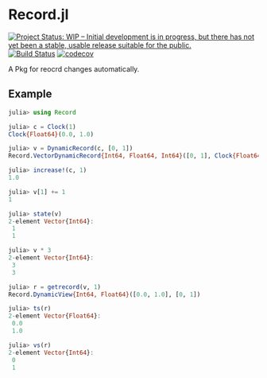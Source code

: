 # Record.jl

[![Project Status: WIP – Initial development is in progress, but there has not yet been a stable, usable release suitable for the public.](https://www.repostatus.org/badges/latest/wip.svg)](https://www.repostatus.org/#wip)
[![Build Status](https://github.com/wangl-cc/Record.jl/actions/workflows/ci.yml/badge.svg?branch=master)](https://github.com/wangl-cc/Record.jl/actions/workflows/ci.yml)
[![codecov](https://codecov.io/gh/wangl-cc/Record.jl/branch/master/graph/badge.svg?token=PB3THCTNJ9)](https://codecov.io/gh/wangl-cc/Record.jl)

A Pkg for reocrd changes automatically.

## Example

```julia
julia> using Record

julia> c = Clock(1)
Clock{Float64}(0.0, 1.0)

julia> v = DynamicRecord(c, [0, 1])
Record.VectorDynamicRecord{Int64, Float64, Int64}([0, 1], Clock{Float64}(0.0, 1.0), [[0], [1]], [[0.0], [0.0]], Record.TypeBox{Int64}(2), [1, 2])

julia> increase!(c, 1)
1.0

julia> v[1] += 1
1

julia> state(v)
2-element Vector{Int64}:
 1
 1

julia> v * 3
2-element Vector{Int64}:
 3
 3

julia> r = getrecord(v, 1)
Record.DynamicView{Int64, Float64}([0.0, 1.0], [0, 1])

julia> ts(r)
2-element Vector{Float64}:
 0.0
 1.0

julia> vs(r)
2-element Vector{Int64}:
 0
 1
```
